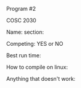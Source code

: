 Program #2

COSC 2030

Name:
section: 

Competing: YES or NO

Best run time:

How to compile on linux: 

Anything that doesn't work:

